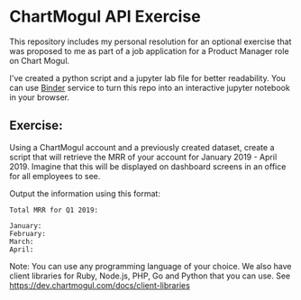 # ChartMogul API Exercise

This repository includes my personal resolution for an optional exercise that was proposed to me as part of a job application for a Product Manager role on Chart Mogul.

I've created a python script and a jupyter lab file for better readability.
You can use [Binder](https://mybinder.org/) service to turn this repo into an interactive jupyter notebook in your browser.

## Exercise:
Using a ChartMogul account and a previously created dataset, create a script that will retrieve the MRR of your account for January 2019 - April 2019. Imagine that this will be displayed on dashboard screens in an office for all employees to see.

Output the information using this format:

	Total MRR for Q1 2019:
  
	January:
	February:
	March:
	April:

Note: You can use any programming language of your choice. We also have client libraries for Ruby, Node.js, PHP, Go and Python that you can use. See https://dev.chartmogul.com/docs/client-libraries
